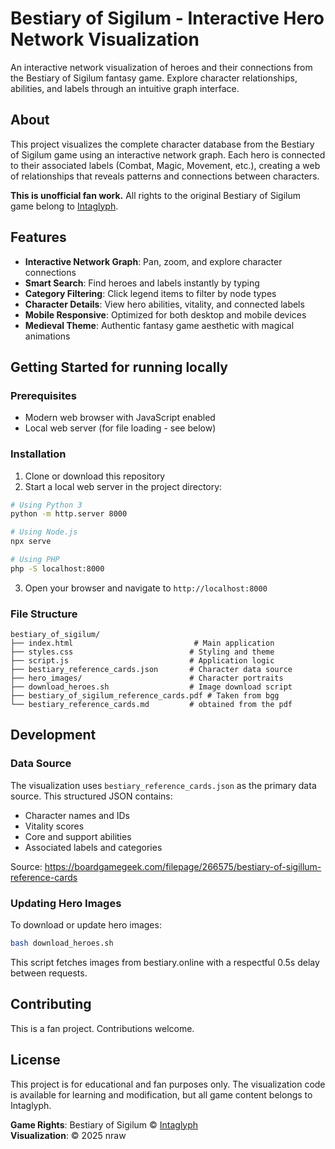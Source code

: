# Bestiary of Sigilum - Interactive Hero Network Visualization

An interactive network visualization of heroes and their connections from the Bestiary of Sigilum fantasy game. Explore character relationships, abilities, and labels through an intuitive graph interface.

## About

This project visualizes the complete character database from the Bestiary of Sigilum game using an interactive network graph. Each hero is connected to their associated labels (Combat, Magic, Movement, etc.), creating a web of relationships that reveals patterns and connections between characters.

**This is unofficial fan work.** All rights to the original Bestiary of Sigilum game belong to [Intaglyph](https://www.intaglyph.ru).

## Features

- **Interactive Network Graph**: Pan, zoom, and explore character connections
- **Smart Search**: Find heroes and labels instantly by typing
- **Category Filtering**: Click legend items to filter by node types
- **Character Details**: View hero abilities, vitality, and connected labels
- **Mobile Responsive**: Optimized for both desktop and mobile devices
- **Medieval Theme**: Authentic fantasy game aesthetic with magical animations

## Getting Started for running locally

### Prerequisites

- Modern web browser with JavaScript enabled
- Local web server (for file loading - see below)

### Installation

1. Clone or download this repository
2. Start a local web server in the project directory:

```bash
# Using Python 3
python -m http.server 8000

# Using Node.js
npx serve

# Using PHP
php -S localhost:8000
```

3. Open your browser and navigate to `http://localhost:8000`

### File Structure

```
bestiary_of_sigilum/
├── index.html                           # Main application
├── styles.css                          # Styling and theme
├── script.js                           # Application logic
├── bestiary_reference_cards.json       # Character data source
├── hero_images/                        # Character portraits
├── download_heroes.sh                  # Image download script
├── bestiary_of_sigilum_reference_cards.pdf # Taken from bgg
└── bestiary_reference_cards.md         # obtained from the pdf
```

## Development

### Data Source

The visualization uses `bestiary_reference_cards.json` as the primary data source. This structured JSON contains:

- Character names and IDs
- Vitality scores
- Core and support abilities
- Associated labels and categories

Source: https://boardgamegeek.com/filepage/266575/bestiary-of-sigillum-reference-cards

### Updating Hero Images

To download or update hero images:

```bash
bash download_heroes.sh
```

This script fetches images from bestiary.online with a respectful 0.5s delay between requests.

## Contributing

This is a fan project. Contributions welcome.

## License

This project is for educational and fan purposes only. The visualization code is available for learning and modification, but all game content belongs to Intaglyph.

**Game Rights**: Bestiary of Sigilum © [Intaglyph](https://www.intaglyph.ru)  
**Visualization**: © 2025 nraw
